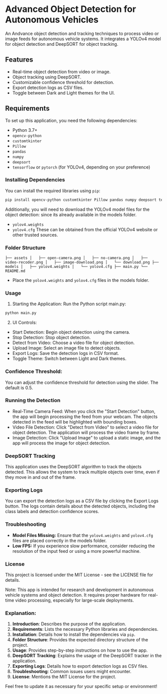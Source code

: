# Advanced Object Detection for Autonomous Vehicles

An Andvance object detection and tracking techniques to process video or image feeds for autonomous vehicle systems. It integrates a YOLOv4 model for object detection and DeepSORT for object tracking.

## Features

- Real-time object detection from video or image.
- Object tracking using DeepSORT.
- Customizable confidence threshold for detection.
- Export detection logs as CSV files.
- Toggle between Dark and Light themes for the UI.

## Requirements

To set up this application, you need the following dependencies:

- Python 3.7+
- `opencv-python`
- `customtkinter`
- `Pillow`
- `pandas`
- `numpy`
- `deepsort`
- `tensorflow` or `pytorch` (for YOLOv4, depending on your preference)

### Installing Dependencies

You can install the required libraries using `pip`:

```bash
pip install opencv-python customtkinter Pillow pandas numpy deepsort tensorflow
```
Additionally, you will need to download the YOLOv4 model files for the object detection:
since its already available in the models folder.
- `yolov4.weights`
- `yolov4.cfg`
These can be obtained from the official YOLOv4 website or other trusted sources.

### Folder Structure

`
├── assets
│   ├── open-camera.png
│   ├── no-camera.png
│   ├── video-recoder.png
│   ├── image-download.png
│   └── download.png
├── models
│   ├── yolov4.weights
│   └── yolov4.cfg
├── main.py
└── README.md
`

- Place the `yolov4.weights` and `yolov4.cfg` files in the models folder.

### Usage
1. Starting the Application: Run the Python script main.py:
```bash
python main.py
```

2. UI Controls:

- Start Detection: Begin object detection using the camera.
- Stop Detection: Stop object detection.
- Detect from Video: Choose a video file for object detection.
- Upload Image: Select an image file to detect objects.
- Export Logs: Save the detection logs in CSV format.
- Toggle Theme: Switch between Light and Dark themes.

### Confidence Threshold: 
You can adjust the confidence threshold for detection using the slider. The default is 0.5.

### Running the Detection
- Real-Time Camera Feed: When you click the "Start Detection" button, the app will begin processing the feed from your webcam. The objects detected in the feed will be highlighted with bounding boxes.
- Video File Detection: Click "Detect from Video" to select a video file for object detection. The application will process the video frame by frame.
- Image Detection: Click "Upload Image" to upload a static image, and the app will process the image for object detection.

### DeepSORT Tracking
This application uses the DeepSORT algorithm to track the objects detected. This allows the system to track multiple objects over time, even if they move in and out of the frame.

### Exporting Logs
You can export the detection logs as a CSV file by clicking the Export Logs button. The logs contain details about the detected objects, including the class labels and detection confidence scores.

### Troubleshooting
- **Model Files Missing:** Ensure that the `yolov4.weights` and `yolov4.cfg` files are placed correctly in the models folder.
- **Low FPS:** If you experience slow performance, consider reducing the resolution of the input feed or using a more powerful machine.


### License
This project is licensed under the MIT License - see the LICENSE file for details.


Note: This app is intended for research and development in autonomous vehicle systems and object detection. It requires proper hardware for real-time video processing, especially for large-scale deployments.



### Explanation:

1. **Introduction**: Describes the purpose of the application.
2. **Requirements**: Lists the necessary Python libraries and dependencies.
3. **Installation**: Details how to install the dependencies via `pip`.
4. **Folder Structure**: Provides the expected directory structure of the project.
5. **Usage**: Provides step-by-step instructions on how to use the app.
6. **DeepSORT Tracking**: Explains the usage of the DeepSORT tracker in the application.
7. **Exporting Logs**: Details how to export detection logs as CSV files.
8. **Troubleshooting**: Common issues users might encounter.
9. **License**: Mentions the MIT License for the project.

Feel free to update it as necessary for your specific setup or environment!
